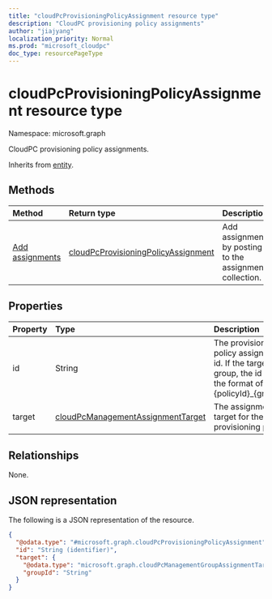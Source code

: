 ```yaml
---
title: "cloudPcProvisioningPolicyAssignment resource type"
description: "CloudPC provisioning policy assignments"
author: "jiajyang"
localization_priority: Normal
ms.prod: "microsoft_cloudpc"
doc_type: resourcePageType
---
```


# cloudPcProvisioningPolicyAssignment resource type

Namespace: microsoft.graph

CloudPC provisioning policy assignments.

Inherits from [entity](../resources/entity.md).

## Methods

|Method|Return type|Description|
|:---|:---|:---|
|[Add assignments](../api/cloudpcprovisioningpolicy-post-assignments.md)|[cloudPcProvisioningPolicyAssignment](../resources/cloudpcprovisioningpolicyassignment.md)|Add assignments by posting to the assignments collection.|

## Properties

|Property|Type|Description|
|:---|:---|:---|
|id|String|The provisioning policy assignment id. If the target is a group, the id is in the format of {policyId}_{groupId}|
|target|[cloudPcManagementAssignmentTarget](../resources/cloudpcmanagementassignmenttarget.md)|The assignment target for the provisioning policy.|

## Relationships

None.

## JSON representation

The following is a JSON representation of the resource.
<!-- {
  "blockType": "resource",
  "keyProperty": "id",
  "@odata.type": "microsoft.graph.cloudPcProvisioningPolicyAssignment",
  "baseType": "microsoft.graph.entity",
  "openType": false
}
-->

``` json
{
  "@odata.type": "#microsoft.graph.cloudPcProvisioningPolicyAssignment",
  "id": "String (identifier)",
  "target": {
    "@odata.type": "microsoft.graph.cloudPcManagementGroupAssignmentTarget",
    "groupId": "String"
  }
}
```
